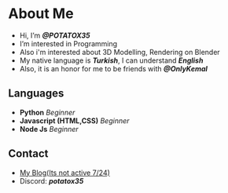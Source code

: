 # About Me
- Hi, I’m ***@POTATOX35***
- I’m interested in Programming
- Also i'm interested about 3D Modelling, Rendering on Blender
- My native language is ***Turkish***, I can understand ***English***
- Also, it is an honor for me to be friends with ***@OnlyKemal***
## Languages
- **Python** *Beginner*
- **Javascript (HTML,CSS)** *Beginner*
- **Node Js** *Beginner*
## Contact
- <a href="https://potatoxyazilar.glitch.me">My Blog(Its not active 7/24)</a>
- Discord: ***potatox35***
